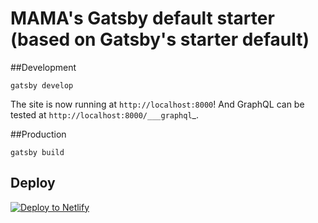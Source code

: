 <h1>
  MAMA's Gatsby default starter (based on Gatsby's starter default)
</h1>

##Development

    gatsby develop

The site is now running at `http://localhost:8000`! And GraphQL can be tested at `http://localhost:8000/___graphql`_.

##Production
		
    gatsby build

## Deploy

[![Deploy to Netlify](https://www.netlify.com/img/deploy/button.svg)](https://app.netlify.com/start/deploy?repository=https://github.com/gatsbyjs/gatsby-starter-default)
